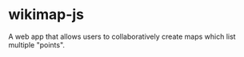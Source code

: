 # wikimap-js
A web app that allows users to collaboratively create maps which list multiple "points".
